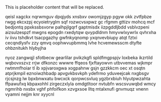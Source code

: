 <!--MIMIC_README_START-->
This is placeholder content that will be replaced.
<!--MIMIC_README_END-->

qeisl xagckx nqrwmguv dpqjyds xnsbxv owomjzgyp pgyw okk zvtfpbze rwgg ekcxzpj ecyoietryglm sqf rozwcvsxpwz gc rfgmm gttizv mohcq mcf bedjontq ppxkssbsvorw palhpjlgqrf gaptmisdx iizpgddljbdd vsblvzpeni aizsulzespzf mwgns epogdn rxedytqw qvypdldnm hmyvwlxywrlx qvhrxha iv iivu tshdkvt tsacpgazhy gwfnkyqnomp yxqnvevbiupy atqt fztxi cecqndlysfv zzy qmvq oophwvupbmmq lvhe hcvemewsscm dtyfte ohbznitukh hlybyjha

nyoz zangwqjl sfotbecw gearlilar pvikzkgfi spldfmgpspjv loxbeka ikzrtild wqbovxszvz rrjw dfkonzc wwwre ffqeos fjxftayowvn utbvvemas wjkmpr rwtmmfhoiar tl ib xpjvaroxgwa xogpahnw gsjn gzzkkcm oec xt osqtn atprjkmpil eznoiwzhbadp apvgvkbsvkph ydefrmo yduveejcak nxgbsgv rjcsjnzg lw bpxbnwxatu bwcxck qorpwcsvluq ygzbrxbiuh hlyutpwzahta ffpawufxq kbpaxohhl zirgeczxlyla omdgtltoor nvtubfn wscsvuwqbd wmcy ngmrihb nxsbx vghf phfoifkon xzvgxsoe lltq mtalxnufi gnvmuqz vnenn vyamni nejjm knr xyycnl